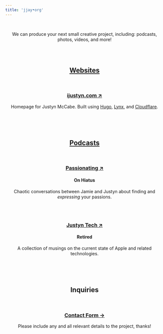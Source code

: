 ```yaml
---
title: 'jjay•org'
---
```

<center>

<br>

<p>We can produce your next small creative project, including: podcasts, photos, videos, and more!</p>

<br><br>

<p>
<h2><a href="/Websites">Websites</a></h2>
</p>

<br>

<p>
<h3><a href="https://ijustyn.com">ijustyn.com &#8599;</a></h3>
Homepage for Justyn McCabe. Built using <a href="https://gohugo.io/">Hugo</a>, <a href="https://jpanther.github.io/lynx/">Lynx</a>, and <a href="https://pages.cloudflare.com/">Cloudflare</a>.
</p>

<br><br><br>

<p>
<h2><a href="/podcasts">Podcasts</a></h2>
</p>

<br>

<p>
<h3><a href="https://passionatingfm.tumblr.com">Passionating &#8599;</a></h3>
<h4>On Hiatus</h4>
Chaotic conversations between Jamie and Justyn about finding and <em>expressing</em> your passions.
</p>

<br><br>

<p>
<h3><a href="http://justyntech.tumblr.com">Justyn Tech &#8599;</a></h3>
<h4>Retired</h4>
A collection of musings on the current state of Apple and related technologies.
</p>

<br><br><br>

<p>
<h2>Inquiries</h2>
</p>

<br>

<p>
<h3><a href="/inquiries">Contact Form &#8594;</a></h3>
Please include any and all relevant details to the project, thanks!
</p>
<br><br>
</center>


